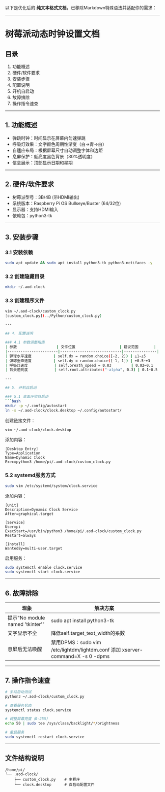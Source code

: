 以下是优化后的 **纯文本格式文档**，已移除Markdown特殊语法并适配你的需求：

---

# 树莓派动态时钟设置文档

## 目录
1. 功能概述
2. 硬件/软件要求
3. 安装步骤
4. 配置说明
5. 开机自启动
6. 故障排除
7. 操作指令速查

---

## 1. 功能概述
- 弹跳时钟：时间显示在屏幕内匀速弹跳
- 呼吸灯效果：文字颜色周期性渐变（白→青→白）
- 自适应布局：根据屏幕尺寸自动调整字体和边距
- 息屏保护：低亮度黑色背景（30%透明度）
- 信息展示：顶部显示日期和星期

---

## 2. 硬件/软件要求
- 树莓派型号：3B/4B (带HDMI输出)
- 系统版本：Raspberry Pi OS Bullseye/Buster (64/32位)
- 显示器：支持HDMI输入
- 依赖包：python3-tk

---

## 3. 安装步骤

### 3.1 安装依赖
```bash
sudo apt update && sudo apt install python3-tk python3-netifaces -y
```

### 3.2 创建隐藏目录
```bash
mkdir ~/.aod-clock
```

### 3.3 创建程序文件
```bash
vim ~/.aod-clock/custom_clock.py
[custom_clock.py](../Python/custom_clock.py)

---

## 4. 配置说明

### 4.1 参数调整指南
| 参数                  | 文件位置                    | 建议范围       |
|-----------------------|----------------------------|---------------|
| 弹球水平速度          | self.dx = random.choice([-2, 2]) | ±1~±5        |
| 弹球垂直速度          | self.dy = random.choice([-1, 1]) | ±0.5~±3      |
| 呼吸灯速度            | self.breath_speed = 0.03         | 0.02~0.1     |
| 背景透明度            | self.root.attributes("-alpha", 0.3) | 0.1~0.5     |

---

## 5. 开机自启动

### 5.1 桌面环境自启动
```bash
mkdir -p ~/.config/autostart
ln -s ~/.aod-clock/clock.desktop ~/.config/autostart/
```

创建链接文件：
```bash
vim ~/.aod-clock/clock.desktop
```
添加内容：
```
[Desktop Entry]
Type=Application
Name=Dynamic Clock
Exec=python3 /home/pi/.aod-clock/custom_clock.py
```

### 5.2 systemd服务方式
```bash
sudo vim /etc/systemd/system/clock.service
```
添加内容：
```
[Unit]
Description=Dynamic Clock Service
After=graphical.target

[Service]
User=pi
ExecStart=/usr/bin/python3 /home/pi/.aod-clock/custom_clock.py
Restart=always

[Install]
WantedBy=multi-user.target
```
启用服务：
```bash
sudo systemctl enable clock.service
sudo systemctl start clock.service
```

---

## 6. 故障排除

| 现象                  | 解决方案                     |
|-----------------------|----------------------------|
| 提示"No module named 'tkinter'" | sudo apt install python3-tk |
| 文字显示不全          | 降低self.target_text_width的系数 |
| 息屏后无法唤醒        | 禁用DPMS：sudo vim /etc/lightdm/lightdm.conf 添加 xserver-command=X -s 0 -dpms |

---

## 7. 操作指令速查

```bash
# 手动启动测试
python3 ~/.aod-clock/custom_clock.py

# 查看服务状态
systemctl status clock.service

# 调整屏幕亮度（0-255）
echo 50 | sudo tee /sys/class/backlight/*/brightness

# 重启服务
sudo systemctl restart clock.service
```

---

## 文件结构说明
```
/home/pi/
└── .aod-clock/
    ├── custom_clock.py    # 主程序
    └── clock.desktop      # 自启动配置文件
```

